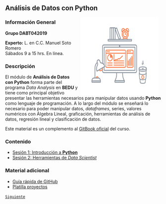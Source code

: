 ## Análisis de Datos con Python

<img src="imagenes/image.gif" align="right" height="250" width="250" hspace="10">

### Información General

**Grupo DABT042019**

**Experto:** L. en C.C. Manuel Soto Romero  
Sábados 9 a 15 hrs. En línea.

### Descripción

El módulo de __Análisis de Datos con Python__ forma parte del programa *Data Analysis* en __BEDU__ y tiene como principal objetivo presentar las herramientas necesarios para manipular datos usando __Python__ como lenguaje de programación. A lo largo del módulo se enseñará lo necesario para poder manipular datos, *dataframes*, series, valores numéricos con Álgebra Lineal, graficación, herramientas de análisis de datos, regresión lineal y clasificación de datos.

Este material es un complemento al [GitBook oficial](https://app.gitbook.com/@beduexpert/s/data-analysis/) del curso.

### Contenido

- [Sesión 1: Introducción a __Python__](sesion01/README.md)
- [Sesión 2: Herramientas de *Data Scientist*](sesion02/README.md)

### Material adicional

- [Guía rápida de GitHub](https://blog.desdelinux.net/guia-rapida-para-utilizar-github/)
- [Platilla proyectos](plantilla.md)

[`Siguiente`](sesion01/README.md)
